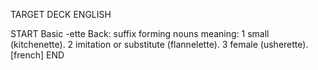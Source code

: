TARGET DECK
ENGLISH

START
Basic
-ette
Back: suffix forming nouns meaning: 1 small (kitchenette). 2 imitation or substitute (flannelette). 3 female (usherette). [french]
END
